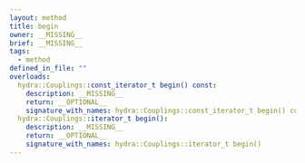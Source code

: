 ```yaml
---
layout: method
title: begin
owner: __MISSING__
brief: __MISSING__
tags:
  - method
defined_in_file: ""
overloads:
  hydra::Couplings::const_iterator_t begin() const:
    description: __MISSING__
    return: __OPTIONAL__
    signature_with_names: hydra::Couplings::const_iterator_t begin() const
  hydra::Couplings::iterator_t begin():
    description: __MISSING__
    return: __OPTIONAL__
    signature_with_names: hydra::Couplings::iterator_t begin()
---
```

